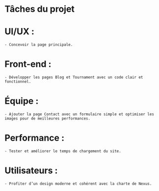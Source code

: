 # Tâches du projet

# UI/UX : 
    - Concevoir la page principale.

# Front-end : 
    - Développer les pages Blog et Tournament avec un code clair et fonctionnel.

# Équipe : 
    - Ajouter la page Contact avec un formulaire simple et optimiser les images pour de meilleures performances.

# Performance : 
    - Tester et améliorer le temps de chargement du site.

# Utilisateurs : 
    - Profiter d’un design moderne et cohérent avec la charte de Nexus.
